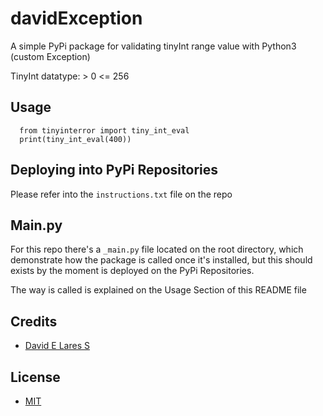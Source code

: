 # davidException

  A simple PyPi package for validating tinyInt range value with Python3 (custom Exception)

  TinyInt datatype:  > 0 <= 256

## Usage

```
  from tinyinterror import tiny_int_eval
  print(tiny_int_eval(400))
```

## Deploying into PyPi Repositories

  Please refer into the `instructions.txt` file on the repo

## Main.py

  For this repo there's a `_main.py` file located on the root directory, which demonstrate how the package is called once it's installed, but this should exists by the moment is deployed on the PyPi Repositories.

  The way is called is explained on the Usage Section of this README file


## Credits

   - [David E Lares S](https://twitter.com/@davidlares3)

## License

   - [MIT](https://opensource.org/licenses/MIT)

